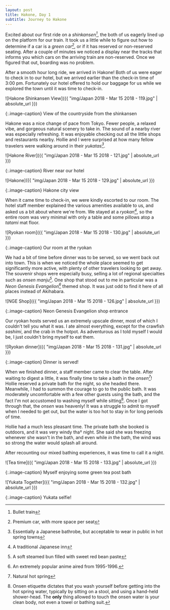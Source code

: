 ```yaml
---
layout: post
title: Hakone, Day 1
subtitle: Journey to Hakone
---
```

Excited about our first ride on a _shinkansen[^1]_, the both of us eagerly lined up on the platform for our train. It took us a little while to figure out how to determine if a car is a _green car[^2]_, or if it has reserved or non-reserved seating. After a couple of minutes we noticed a display near the tracks that informs you which cars on the arriving train are non-reserved. Once we figured that out, boarding was no problem.

After a smooth hour long ride, we arrived in Hakone! Both of us were eager to check in to our hotel, but we arrived earlier than the check-in time of 3:00 pm. Fortunately our hotel offered to hold our baggage for us while we explored the town until it was time to check-in.

![Hakone Shinkansen View]({{ "img/Japan 2018 - Mar 15 2018 - 119.jpg" | absolute_url }})

{:.image-caption}
View of the countryside from the shinkansen

Hakone was a nice change of pace from Tokyo. Fewer people, a relaxed vibe, and gorgeous natural scenery to take in. The sound of a nearby river was especially refreshing. It was enjoyable checking out all the little shops and restaurants nearby. Hollie and I were surprised at how many fellow travelers were walking around in their _yukatas[^3]_.

![Hakone River]({{ "img/Japan 2018 - Mar 15 2018 - 121.jpg" | absolute_url }})

{:.image-caption}
River near our hotel

![Hakone]({{ "img/Japan 2018 - Mar 15 2018 - 129.jpg" | absolute_url }})

{:.image-caption}
Hakone city view

When it came time to check-in, we were kindly escorted to our room. The hotel staff member explained the various amenities available to us, and asked us a bit about where we're from. We stayed at a _ryokan[^4]_, so the entire room was very minimal with only a table and some pillows atop a _tatami_ mat floor.

![Ryokan room]({{ "img/Japan 2018 - Mar 15 2018 - 130.jpg" | absolute_url }})

{:.image-caption}
Our room at the ryokan

We had a bit of time before dinner was to be served, so we went back out into town. This is when we noticed the whole place seemed to get significantly more active, with plenty of other travelers looking to get away. The souvenir shops were especially busy, selling a lot of regional specialties such as _onsen manju[^5]_. One shop that stood out to me in particular was a _Neon Genesis Evangelion[^6]_ themed shop. It was just odd to find it here of all places instead of Akihabara.

![NGE Shop]({{ "img/Japan 2018 - Mar 15 2018 - 126.jpg" | absolute_url }})

{:.image-caption}
Neon Genesis Evangelion shop entrance

Our ryokan hosts served us an extremely upscale dinner, most of which I couldn't tell you what it was. I ate almost everything, except for the crawfish _sashimi_, and the crab in the hotpot. As adventurous as I told myself I would be, I just couldn't bring myself to eat them.

![Ryokan dinner]({{ "img/Japan 2018 - Mar 15 2018 - 131.jpg" | absolute_url }})

{:.image-caption}
Dinner is served!

When we finished dinner, a staff member came to clear the table. After waiting to digest a little, it was finally time to take a bath in the _onsen[^7]_! Hollie reserved a private bath for the night, so she headed there. Meanwhile, I had to summon the courage to go to the public bath. It was moderately uncomfortable with a few other guests using the bath, and the fact I'm not accustomed to washing myself while sitting[^8]. Once I got through that, the _onsen_ was heavenly! It was a struggle to admit to myself when I needed to get out, but the water is too hot to stay in for long periods of time.

Hollie had a much less pleasant time. The private bath she booked is outdoors, and it was very windy tha† night. She said she was freezing whenever she wasn't in the bath, and even while _in_ the bath, the wind was so strong the water would splash all around.

After recounting our mixed bathing experiences, it was time to call it a night.

![Tea time]({{ "img/Japan 2018 - Mar 15 2018 - 133.jpg" | absolute_url }})

{:.image-caption}
Myself enjoying some green tea post bath

![Yukata Together]({{ "img/Japan 2018 - Mar 15 2018 - 132.jpg" | absolute_url }})

{:.image-caption}
Yukata selfie!

[^1]: Bullet train
[^2]: Premium car, with more space per seat
[^3]: Essentially a Japanese bathrobe, but acceptable to wear in public in hot spring towns
[^4]: A traditional Japanese inn
[^5]: A soft steamed bun filled with sweet red bean paste
[^6]: An extremely popular anime aired from 1995-1996.
[^7]: Natural hot spring
[^8]: Onsen etiquette dictates that you wash yourself before getting into the hot spring water, typically by sitting on a stool, and using a hand-held shower-head. The **only** thing allowed to touch the onsen water is your clean body, not even a towel or bathing suit.
